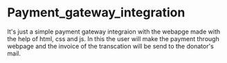 # Payment_gateway_integration

It's just a simple payment gateway integraion with the webapge made with the help of html, css and js. In this the user will make the payment through webpage and the invoice of the transcation will be send to the donator's mail.
